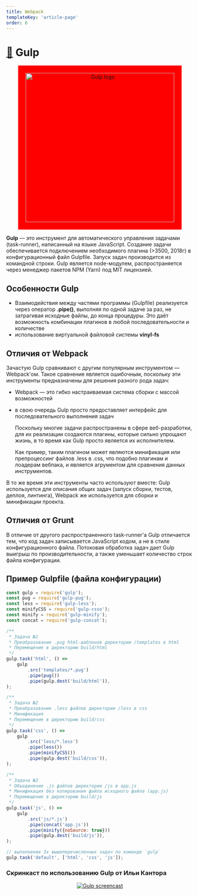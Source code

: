 ```yaml
---
title: Webpack
templateKey: 'article-page'
order: 6
---
```

# [ :link:](https://gulpjs.com/) Gulp

<p align="center">
    <img
        width='400'
        title='Gulp logo'
        style='background-color: red; padding: 20px;'
        src="https://gulpjs.com/img/gulp-white-text.svg"
    />
</p>

**Gulp** — это инструмент для автоматического управления задачами (task-runner), написанный на языке JavaScript. Создание задачи обеспечивается подключением необходимого плагина (>3500, 2018г) в конфигурационный файл Gulpfile. Запуск задач производится из командной строки.
Gulp является node-модулем, распространяется через менеджер пакетов NPM (Yarn) под MIT лицензией.

## Особенности Gulp

-   Взаимодействия между частями программы (Gulpfile) реализуется через оператор **.pipe()**, выполняя по одной задаче за раз, не затрагивая исходные файлы, до конца процедуры. Это даёт возможность комбинации плагинов в любой последовательности и количестве
-   использование виртуальной файловой системы **vinyl-fs**

## Отличия от Webpack

Зачастую Gulp сравнивают с другим популярным инструментом — Webpack'ом. Такое сравнение является ошибочным, поскольку эти инструменты предназначены для решения разного рода задач:

-   Webpack — это гибко настраиваемая система сборки с массой возможностей
-   в свою очередь Gulp просто предоставляет интерфейс для последовательного выполнения задач

    Поскольку многие задачи распространены в сфере веб-разработки, для их реализации создаются плагины, которые сильно упрощают жизнь, в то время как Gulp просто является их исполнителем.

    Как пример, таким плагином может являются минификация или препроцессинг файлов .less в .css, что подобно плагинам и лоадерам вебпака, и является агрументом для сравнения данных инструментов.

В то же время эти инструменты часто используют вместе: Gulp используется для описания общих задач (запуск сборки, тестов, деплоя, линтинга), Webpack же используется для сборки и минификации проекта.

## Отличия от Grunt

В отличие от другого распространенного task-runner'a Gulp отличается тем, что код задач записывается JavaScript кодом, а не в стиле конфигурационного файла. Потоковая обработка задач дает Gulp выигрыш по производительности, а также уменьшает количество строк файла конфигурации.

## Пример Gulpfile (файла конфигурации)

```javascript
const gulp = require('gulp');
const pug = require('gulp-pug');
const less = require('gulp-less');
const minifyCSS = require('gulp-csso');
const minify = require('gulp-minify');
const concat = require('gulp-concat');

/**
 * Задача №1
 * Преобразование .pug html-шаблонов директории /templates в html
 * Перемещение в директорию build/html
 */
gulp.task('html', () =>
    gulp
        .src('templates/*.pug')
        .pipe(pug())
        .pipe(gulp.dest('build/html')),
);

/**
 * Задача №2
 * Преобразование .less файлов директории /less в css
 * Минификация
 * Перемещение в директорию build/css
 */
gulp.task('css', () =>
    gulp
        .src('less/*.less')
        .pipe(less())
        .pipe(minifyCSS())
        .pipe(gulp.dest('build/css')),
);

/**
 * Задача №3
 * Объединение .js файлов директории /js в app.js
 * Минификация без копирования файла исходного файла (app.js)
 * Перемещение в директорию build/js
 */
gulp.task('js', () =>
    gulp
        .src('js/*.js')
        .pipe(concat('app.js'))
        .pipe(minify({noSource: true}))
        .pipe(gulp.dest('build/js')),
);

// выполнение 3х вышеперечисленных задач по команде `gulp`
gulp.task('default', ['html', 'css', 'js']);
```

### Скринкаст по использованию Gulp от Ильи Кантора

<p align="center">
    <a
        href="https://youtu.be/uPk6lQoTThE"
        target="_blank"
    >
        <img
            src="https://img.youtube.com/vi/uPk6lQoTThE/hqdefault.jpg"
            alt="Gulp screencast"
        />
    </a>
</p>
